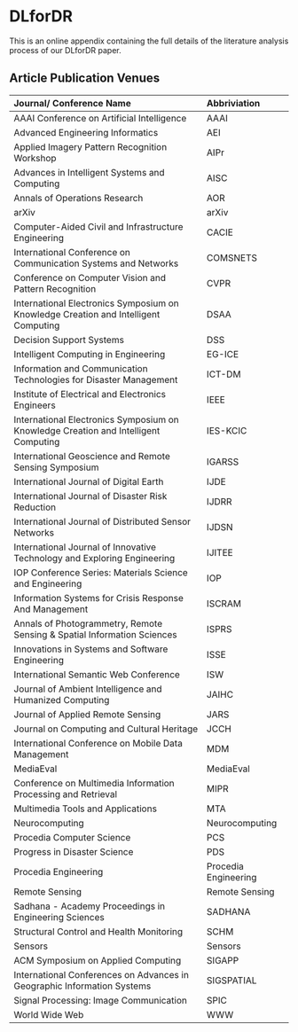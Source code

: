 # DLforDR

This is an online appendix containing the full details of the literature analysis process of our DLforDR paper.

## Article Publication Venues

|Journal/ Conference Name|Abbriviation|
|:------------- |:------------- |
|AAAI Conference on Artificial Intelligence|AAAI|
|Advanced Engineering Informatics|AEI|
|Applied Imagery Pattern Recognition Workshop|AIPr|
|Advances in Intelligent Systems and Computing|AISC|
|Annals of Operations Research|AOR|
|arXiv|arXiv|
|Computer-Aided Civil and Infrastructure Engineering|CACIE|
|International Conference on Communication Systems and Networks|COMSNETS|
|Conference on Computer Vision and Pattern Recognition|CVPR|
|International Electronics Symposium on Knowledge Creation and Intelligent Computing|DSAA|
|Decision Support Systems|DSS|
|Intelligent Computing in Engineering|EG-ICE|
|Information and Communication Technologies for Disaster Management|ICT-DM|
|Institute of Electrical and Electronics Engineers|IEEE|
|International Electronics Symposium on Knowledge Creation and Intelligent Computing|IES-KCIC|
|International Geoscience and Remote Sensing Symposium|IGARSS|
|International Journal of Digital Earth|IJDE|
|International Journal of Disaster Risk Reduction|IJDRR|
|International Journal of Distributed Sensor Networks|IJDSN|
|International Journal of Innovative Technology and Exploring Engineering|IJITEE|
|IOP Conference Series: Materials Science and Engineering|IOP|
|Information Systems for Crisis Response And Management|ISCRAM|
|Annals of Photogrammetry, Remote Sensing & Spatial Information Sciences|ISPRS|
|Innovations in Systems and Software Engineering|ISSE|
|International Semantic Web Conference|ISW|
|Journal of Ambient Intelligence and Humanized Computing|JAIHC|
|Journal of Applied Remote Sensing|JARS|
|Journal on Computing and Cultural Heritage|JCCH|
|International Conference on Mobile Data Management|MDM|
|MediaEval|MediaEval|
|Conference on Multimedia Information Processing and Retrieval|MIPR|
|Multimedia Tools and Applications|MTA|
|Neurocomputing|Neurocomputing|
|Procedia Computer Science|PCS|
|Progress in Disaster Science|PDS|
|Procedia Engineering|Procedia Engineering|
|Remote Sensing|Remote Sensing|
|Sadhana - Academy Proceedings in Engineering Sciences|SADHANA|
|Structural Control and Health Monitoring|SCHM|
|Sensors|Sensors|
|ACM Symposium on Applied Computing|SIGAPP|
|International Conferences on Advances in Geographic Information Systems|SIGSPATIAL|
|Signal Processing: Image Communication|SPIC|
|World Wide Web|WWW|
